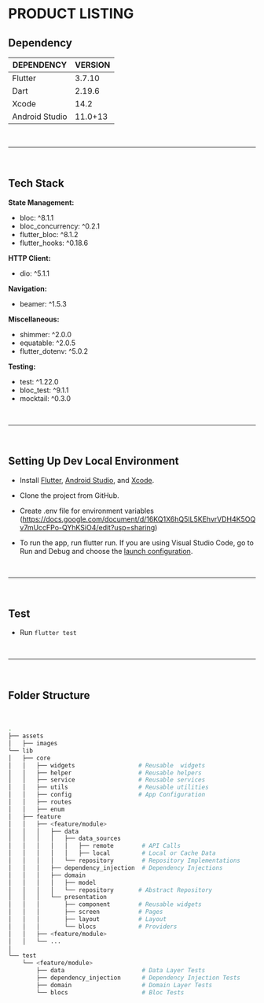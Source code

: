 # **PRODUCT LISTING**

## **Dependency**

| **DEPENDENCY** | **VERSION** |
|----------------|-------------|
| Flutter        | 3.7.10      |
| Dart           | 2.19.6      |
| Xcode          | 14.2        |
| Android Studio | 11.0+13     |

<br><hr><br>

## **Tech Stack**

**State Management:** <br>
- bloc: ^8.1.1
- bloc_concurrency: ^0.2.1
- flutter_bloc: ^8.1.2
- flutter_hooks: ^0.18.6

**HTTP Client:** <br>
- dio: ^5.1.1 

**Navigation:** <br>
- beamer: ^1.5.3 

**Miscellaneous:** <br>
- shimmer: ^2.0.0
- equatable: ^2.0.5
- flutter_dotenv: ^5.0.2

**Testing:** <br>
- test: ^1.22.0
- bloc_test: ^9.1.1
- mocktail: ^0.3.0

<br><hr><br>

## **Setting Up Dev Local Environment**

- Install [Flutter](https://docs.flutter.dev/get-started/install), [Android Studio](https://developer.android.com/studio/install), and [Xcode](https://apps.apple.com/us/app/xcode/id497799835).

- Clone the project from GitHub.

- Create .env file for environment variables (https://docs.google.com/document/d/16KQ1X6hQ5IL5KEhvrVDH4K5OQv7mUccFPo-QYhKSiO4/edit?usp=sharing)

- To run the app, run flutter run. If you are using Visual Studio Code, go to Run and Debug and choose the [launch configuration](https://code.visualstudio.com/docs/editor/debugging#_launch-configurations).

<br><hr><br>

## **Test**

- Run `flutter test`

<br><hr><br>

## **Folder Structure**

<br>

```bash
.
├── assets
│   ├── images
└── lib
│   ├── core
│   │   ├── widgets                  # Reusable  widgets
│   │   ├── helper                   # Reusable helpers
│   │   ├── service                  # Reusable services
│   │   ├── utils                    # Reusable utilities
│   │   ├── config                   # App Configuration
│   │   ├── routes
│   │   ├── enum
│   ├── feature
│   │   ├── <feature/module>
│   │   │   ├── data
│   │   │   │   ├── data_sources           
│   │   │   │   │   ├── remote        # API Calls
│   │   │   │   │   ├── local         # Local or Cache Data
│   │   │   │   └── repository        # Repository Implementations
│   │   │   ├── dependency_injection  # Dependency Injections
│   │   │   ├── domain
│   │   │   │   ├── model
│   │   │   │   └── repository       # Abstract Repository
│   │   │   └── presentation
│   │   │       ├── component        # Reusable widgets
│   │   │       ├── screen           # Pages
│   │   │       ├── layout           # Layout
│   │   │       └── blocs            # Providers
│   │   ├── <feature/module>
│   │   └── ...
│   
└── test
    └── <feature/module>
        ├── data                      # Data Layer Tests
        ├── dependency_injection      # Dependency Injection Tests
        ├── domain                    # Domain Layer Tests
        └── blocs                     # Bloc Tests
```